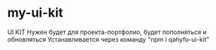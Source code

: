 # my-ui-kit
UI KIT
Нужен будет для проекта-портфолио, будет пополняться и обновляться
Устанавливается через команду "npm i qahyfo-ui-kit"
